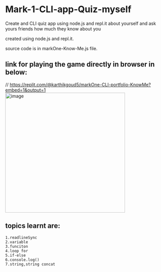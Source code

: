 # Mark-1-CLI-app-Quiz-myself
 Create and CLI quiz app using node.js and repl.it about yourself and ask yours friends how much they know about you

 created using node.js and repl.it.

 source code is in markOne-Know-Me.js file.

## link for playing the game directly in browser in below:

// https://replit.com/@karthikgoud5/markOne-CLI-portfolio-KnowMe?embed=1&output=1
<img width="378" alt="image" src="https://user-images.githubusercontent.com/9660782/180376534-b6c42673-ac64-4864-93f8-f6c9d6ecc4a6.png">


## topics learnt are:

    1.readlineSync
    2.variable
    3.funciton
    4.loop for  
    5.if-else
    6.console.log()
    7.string,string concat
    


